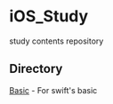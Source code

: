 # iOS_Study
study contents repository

## Directory 
[Basic](https://github.com/yeojaeng/My_Own_Repo/tree/master/iOS/development-iOS/iOS_Study/Basic) - For swift's basic 

